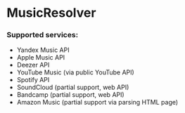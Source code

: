 # MusicResolver

### Supported services:
* Yandex Music API
* Apple Music API
* Deezer API
* YouTube Music (via public YouTube API)
* Spotify API
* SoundCloud (partial support, web API)
* Bandcamp (partial support, web API)
* Amazon Music (partial support via parsing HTML page)
